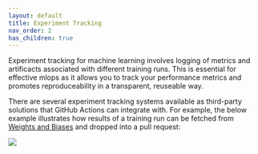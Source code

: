 ```yaml
---
layout: default
title: Experiment Tracking
nav_order: 2
has_children: true
---
```


Experiment tracking for machine learning involves logging of metrics and artificacts associated with different training runs.  This is essential for effective mlops as it allows you to track your performance metrics and promotes reproduceability in a transparent, reuseable way.  

There are several experiment tracking systems available as third-party solutions that GitHub Actions can integrate with.  For example, the below example illustrates how results of a training run can be fetched from [Weights and Biases](https://www.wandb.com/) and dropped into a pull request:

<img src='https://raw.githubusercontent.com/machine-learning-apps/actions-ml-cicd/master/images/mlops.png'>

